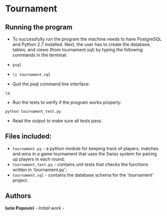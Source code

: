 # Tournament

## Running the program
* To successfully run the program the machine needs to have PostgreSQL and Python 2.7 installed. Next, the user has to create the database, tables, and views (from tournament.sql) by typing the following commands in the terminal:
 
 * `psql`
 
 * `\i tournament.sql`

* Quit the psql command line interface:

 `\q`

* Run the tests to verify if the program works properly:

 ```python tournament_test.py```

* Read the output to make sure all tests pass.

## Files included:
* `tournament.py` - a python module for keeping track of players, matches and wins in a game tournament that uses the Swiss system for pairing up players in each round;
* `tournament_test.py` - contains unit tests that checks the functions written in 'tournament.py';
* `tournament.sql` - contains the database schema for the 'tournament' project.

## Authors
 **Iurie Popovici**  - *Initial work* - 
